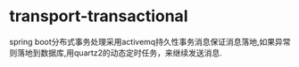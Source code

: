 # transport-transactional
spring boot分布式事务处理采用activemq持久性事务消息保证消息落地,如果异常则落地到数据库,用quartz2的动态定时任务，来继续发送消息.
